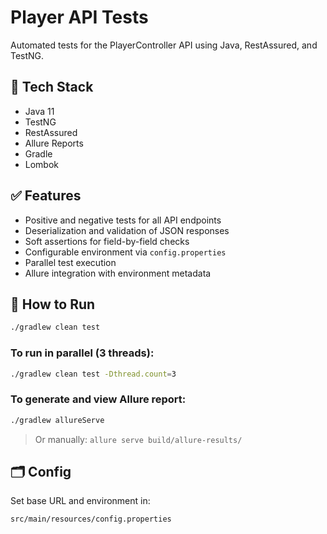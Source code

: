 # Player API Tests

Automated tests for the PlayerController API using Java, RestAssured, and TestNG.

## 🔧 Tech Stack

- Java 11  
- TestNG  
- RestAssured  
- Allure Reports  
- Gradle  
- Lombok

## ✅ Features

- Positive and negative tests for all API endpoints
- Deserialization and validation of JSON responses
- Soft assertions for field-by-field checks
- Configurable environment via `config.properties`
- Parallel test execution
- Allure integration with environment metadata

## 🚀 How to Run

```bash
./gradlew clean test
```

### To run in parallel (3 threads):

```bash
./gradlew clean test -Dthread.count=3
```

### To generate and view Allure report:

```bash
./gradlew allureServe
```

> Or manually:
> `allure serve build/allure-results/`

## 🗂 Config

Set base URL and environment in:
```
src/main/resources/config.properties
```
